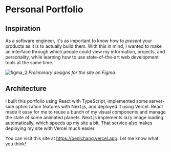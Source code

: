 # Personal Portfolio

## Inspiration
As a software engineer, it's as important to know how to _present_ your products as it is to actually build them. With this in mind, I wanted to make an interface through which people could view my information, projects, and personality, while learning how to use state-of-the-art web development tools at the same time.

![figma_2](https://github.com/benlchang/portfolio/assets/86611416/918b591c-5b5f-4cc8-addd-e7e7eba0be16)
_Preliminary designs for the site on Figma_

## Architecture
I built this portfolio using React with TypeScript, implemented some server-side optimization features with Next.js, and deployed it using Vercel. React made it easy for me to reuse a bunch of my visual components and manage the state of some animated planets. Next.js implements lazy image loading automatically, which speeds up my site a bit. That service also makes deploying my site with Vercel much easier.

You can visit this site at https://benlchang.vercel.app. Let me know what you think!
